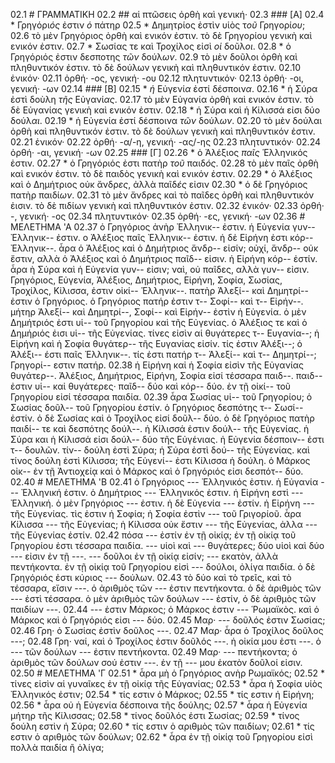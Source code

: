 02.1 # ΓΡΑΜΜΑΤΙΚΗ
02.2 ## αἱ πτῶσεις ὀρθὴ καὶ γενική·
02.3 ### [Α]
02.4 * Γρηγόρι*ός* ἐστιν *ὁ* πάτηρ
02.5 * Δημητρίος ἐστὶν υἱὸς τ*οῦ* Γρηγορί*ου*;
02.6 τὸ μὲν Γρηγόριος ὀρθὴ καὶ ενικόν ἐστιν. τὸ δὲ Γρηγορίου γενικὴ καὶ ενικόν ἐστιν.
02.7 * Σωσίας τε καὶ Τροχίλος εἰσὶ *οἱ* δοῦλ*οι*.
02.8 * ὁ Γρηγόριός ἐστιν δεσποτης *τῶν* δούλ*ων*.
02.9 τὸ μὲν δοῦλοι ὀρθὴ καὶ πληθυντικόν ἐστιν. τὸ δὲ δούλων γενικὴ καὶ πληθυντικόν ἐστιν.
02.10 ἐνικόν·
02.11 ὀρθή· -ος, γενική· -ου
02.12 πλητυντικόν·
02.13 ὀρθή· -οι, γενική· -ων
02.14 ### [Β]
02.15 * *ἡ* Εὐγενί*α* ἐστί δέσποιν*α*.
02.16 * ἡ Σύρα ἐστὶ δοὺλη *τῆς* Εὐγανί*ας*.
02.17 τὸ μὲν Εὐγανία ὀρθὴ καὶ ενικόν ἐστιν. τὸ δὲ Εὐγανίας γενικὴ καὶ ενικόν ἐστιν.
02.18 * ἡ Σύρα καὶ ἡ Κίλισσά εἰσι δύο δούλ*αι*.
02.19 * ἡ Εὐγενία ἐστί δέσποινα *τῶν* δούλ*ων*.
02.20 τὸ μὲν δούλαι ὀρθὴ καὶ πληθυντικόν ἐστιν. τὸ δὲ δούλων γενικὴ καὶ πληθυντικόν ἐστιν.
02.21 ἐνικόν·
02.22 ὀρθή· -α/-η, γενική· -ας/-ης
02.23 πλητυντικόν·
02.24 ὀρθή· -αι, γενική· -ων
02.25 ### [Γ]
02.26 * ὁ Ἀλέξιος *παῖς* Ἑλληνικός ἐστιν.
02.27 * ὁ Γρηγόριός ἐστι πατὴρ *τοῦ* παιδ*ός*.
02.28 τὸ μὲν παῖς ὀρθὴ καὶ ενικόν ἐστιν. τὸ δὲ παιδὸς γενικὴ καὶ ενικόν ἐστιν.
02.29 * ὁ Ἀλέξιος καὶ ὁ Δημήτριος οὐκ ἄνδρ*ες*, ἀλλὰ παῖδ*ές* εἰσιν
02.30 * ὁ δὲ Γρηγόριος πατὴρ παιδί*ων*.
02.31 τὸ μὲν ἄνδρες καὶ τὸ παῖδες ὀρθὴ καὶ πληθυντικόν ἐισιν. τὸ δὲ πιδίων γενικὴ καὶ πληθυντικόν ἐστιν.
02.32 ἐνικόν·
02.33 ὀρθή· -, γενική· -ος
02.34 πλητυντικόν·
02.35 ὀρθή· -ες, γενική· -ων
02.36 # ΜΕΛΕΤΗΜΑ 'Α
02.37 ὁ Γρηγόριος ἀνὴρ Ἐλληνικ-- ἐστιν. ἡ Εὐγενία γυν-- Ἐλληνικ-- ἐστιν. ο Ἀλέξιος παῖς Ἐλληνικ-- ἐστιν. ἡ δἐ Εἰρήνη ἐστι κόρ-- Ἐλληνικ--. ἆρα ὁ Ἀλέξιος καὶ ὁ Δημήτριος ἄνδρ-- εἰσίν; οὐχί, ἄνδρ-- οὐκ ἔστιν, αλλὰ ὁ Ἀλέξιος καὶ ὁ Δημήτριος παῖδ-- εἰσιν. ἡ Εἰρήνη κόρ-- ἐστίν. ἆρα ὴ Σύρα καὶ ἡ Εὐγενία γυν-- εἰσιν; ναὶ, οὐ παῖδες, αλλὰ γυν-- εἰσιν.  Γρηγόριος, Εὐγενία, Ἀλέξιος, Δημήτριος, Εἰρήνη, Σοφία, Σωσίας, Τροχίλος, Κίλισσα, ἐστιν οἰκί-- Ἑλληνικ--. πατὴρ Ἀλεξί-- καὶ Δημητρί-- ἐστιν ὁ Γρηγόριος. ὁ Γρηγόριος πατήρ ἐστιν τ-- Σοφί-- καὶ τ-- Εἰρήν--. μήτηρ Ἀλεξί-- καὶ Δημητρί--, Σοφί-- καὶ Εἰρήν-- ἐστὶν ἡ Εὐγενία. ὁ μὲν Δημήτριός ἐστι υἱ-- τοῦ Γρηγορίου καὶ τῆς Εὐγενίας. ὁ Ἀλέξιος τε καὶ ὁ Δημήριός ἐισι υἱ-- τῆς Εὐγενίας. τίνες εἰσὶν αἱ θυγάτερες τ-- Ευγανία--; ἡ Εἰρήνη καὶ ἡ Σοφία θυγάτερ-- τῆς Ευγανίας εἰσίν. τίς ἐστιν Ἀλέξι--; ὁ Ἀλέξι-- έστι παῖς Ἐλληνικ--. τίς ἐστι πατήρ τ-- Ἀλεξί-- καὶ τ-- Δημητρί--; Γρηγορί-- εστιν πατήρ.
02.38 ἡ Εἰρήνη καἰ ἡ Σοφία εἰσὶν τῆς Εὐγανίας θυγάτερ--. Ἀλέξιος, Δημήτριος, Εἰρήνη, Σοφία εἰσί τέσσαρα παιδ--. παιδ-- ἐστιν υἱ-- καἰ θυγάτερες· παῖδ-- δύο καὶ κόρ-- δύο. ἐν τῇ οἰκί-- τοῦ Γρηγορίου εἰσί τέσσαρα παιδία.
02.39 ἆρα Σωσίας υἱ-- τοῦ Γρηγορίου; ὁ Σωσίας δοῦλ-- τοῦ Γρηγορίου ἐστίν. ὁ Γρηγόριος δεσπότης τ-- Σωσί-- ἐστίν. ὁ δὲ Σωσίας καὶ ὁ Τροχίλος εἰσί δοῦλ-- δύο. ὁ δὲ Γρηγόριος πατὴρ παιδί-- τε καὶ δεσπότης δούλ--.  ἡ Κίλισσά ἐστιν δούλ-- τῆς Εὐγενίας. ἡ Σύρα και ἡ Κίλισσά εἰσι δούλ-- δύο τῆς Εὐγένιας. ἡ Εὐγενία δέσποιν-- ἐστι τ-- δουλῶν. τίν-- δούλη ἐστὶ Σύρα; ἡ Σύρα ἐστὶ δού-- τῆς Εὐγενίας. καὶ τίνος δούλη ἐστὶ Κίλισσα; τῆς Εὐγενί-- ἐστι Κίλισσα ἡ δούλη. ὁ Μάρκος οἰκ-- ἐν τῇ Ἀντιοχείᾳ καὶ ὁ Μάρκος καὶ ὁ Γρηγόριός εἰσι δεσπότ-- δύο.
02.40 # ΜΕΛΕΤΗΜΑ 'Β
02.41 ὁ Γρηγόριος --- Ἐλληνικός ἐστιν. ἡ Εὐγανία --- Ἐλληνική ἐστιν. ὁ Δημήτριος --- Ἐλληνικός ἐστιν. ἡ Εἰρήνη εστὶ --- Ἐλληνική. ὁ μὲν Γρηγόριος --- ἐστιν. ἡ δὲ Εὐγενία --- ἐστίν. ἡ Εἰρήνη --- τῆς Εὐγενίας. τὶς ἐστιν ἠ Σοφία; ἡ Σοφία ἐστὶν --- τοῦ Γριγορίοῦ. ἆρα Κίλισσα --- τῆς Εὐγενίας; ἡ Κίλισσα οὐκ ἔστιν --- τῆς Εὐγενίας, ἀλλα --- τῆς Εὐγενίας ἐστίν.
02.42 πόσα --- ἐστίν ἐν τῇ οἰκίᾳ; ἐν τῇ οἰκίᾳ τοῦ Γρηγορίου ἐστι τέσσαρα παιδία. --- υἱοὶ καὶ --- θυγάτερες; δύο υἱοὶ καὶ δύο --- εἰσιν ἐν τῇ ---. --- δοῦλοι ἐν τῇ οἰκίᾳ εἰσίν; --- εκατὸν, ἀλλὰ πεντήκοντα. ἐν τῇ οἰκίᾳ τοῦ Γρηγορίου εἰσὶ --- δούλοι, ὀλίγα παιδία. ὁ δὲ Γρηγόριός ἐστι κύριος --- δούλων.
02.43 τὸ δύο καὶ τὸ τρεῖς, καὶ τὸ τέσσαρα, εἴσιν ---. ὁ ἀριθμὸς τῶν --- ἐστιν πεντήκοντα. ὁ δὲ ἀριθμὸς τῶν --- ἐστὶ τέσσαρα. ὁ μὲν ἀριθμὸς τῶν δούλων --- ἐστίν, ὁ δὲ ἀριθμὸς τῶν παιδίων ---.
02.44 --- ἐστιν Μάρκος; ὁ Μάρκος ἐστιν --- Ῥωμαϊκὸς. καὶ ὁ Μάρκος καὶ ὁ Γρηγόριός εἰσι --- δύο.
02.45 Μαρ· --- δοῦλός ἐστιν Σωσίας;
02.46 Γρη· ὁ Σωσίας ἐστὶν δοῦλος ---.
02.47 Μαρ· ἆρα ὁ Τροχίλος δοῦλος ---;
02.48 Γρη· ναί, καὶ ὁ Τροχίλος ἐστιν δοῦλός ---. ἡ οἰκία μου ἐστι ---. ὁ --- τῶν δούλων --- ἐστιν πεντήκοντα.
02.49 Μαρ· --- πεντήκοντα; ὁ ἀριθμὸς τῶν δούλων σού ἐστιν ---. ἐν τῇ --- μου ἑκατὸν δοῦλοί εἰσιν.
02.50 # ΜΕΛΕΤΗΜΑ 'Γ
02.51 * ἆρα μὴ ὁ Γρηγόριος ανὴρ Ρωμαϊκός;
02.52 * τίνες εἰσὶν αἱ γυναῖκες ἐν τῇ οἰκίᾳ τῆς Εὐγανίας;
02.53 * ἆρα ἡ Σοφία υἱὸς Ἐλληνικός ἐστιν;
02.54 * τίς εστιν ὁ Μάρκος;
02.55 * τίς εστιν ἡ Εἰρήνη;
02.56 * ἆρα οὐ ἡ Εὐγενία δέσποινα τῆς δούλης;
02.57 * ἆρα ἡ Εὐγενία μήτηρ τῆς Κίλισσας;
02.58 * τίνος δοῦλός ἐστι Σωσίας;
02.59 * τίνος δούλη εστὶν ἡ Σύρα;
02.60 * τίς εστιν ὁ αριθμὸς τῶν παιδίων;
02.61 * τίς εστιν ὁ αριθμὸς τῶν δούλων;
02.62 * ἆρα ἐν τῇ οἰκίᾳ τοῦ Γρηγορίου εἰσὶ πολλὰ παιδία ἢ ὀλίγα;
